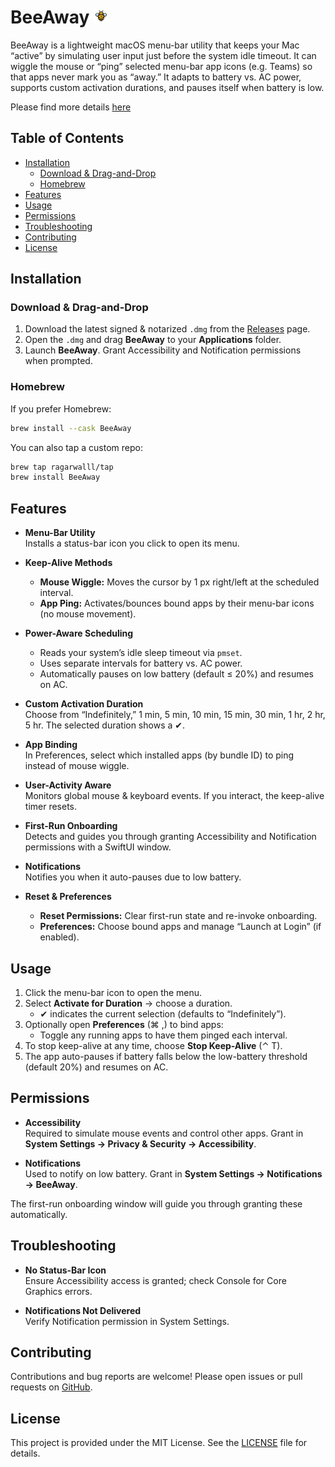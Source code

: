 # BeeAway <img src="logo.svg" width="24" />

BeeAway is a lightweight macOS menu-bar utility that keeps your Mac “active” by simulating user input just before the system idle timeout. It can wiggle the mouse or “ping” selected menu-bar app icons (e.g. Teams) so that apps never mark you as “away.” It adapts to battery vs. AC power, supports custom activation durations, and pauses itself when battery is low.

Please find more details [here](https://therahulagarwal.com/bee-away)

## Table of Contents

- [Installation](#installation)
  - [Download & Drag-and-Drop](#download--drag-and-drop)
  - [Homebrew](#homebrew)
- [Features](#features)
- [Usage](#usage)
- [Permissions](#permissions)
- [Troubleshooting](#troubleshooting)
- [Contributing](#contributing)
- [License](#license)

## Installation

### Download & Drag-and-Drop
1. Download the latest signed & notarized `.dmg` from the [Releases](#) page.  
2. Open the `.dmg` and drag **BeeAway** to your **Applications** folder.  
3. Launch **BeeAway**. Grant Accessibility and Notification permissions when prompted.

### Homebrew
If you prefer Homebrew:
```bash
brew install --cask BeeAway
```

You can also tap a custom repo:
```bash
brew tap ragarwalll/tap
brew install BeeAway
```

## Features

- **Menu-Bar Utility**  
  Installs a status-bar icon you click to open its menu.

- **Keep-Alive Methods**  
  - **Mouse Wiggle:** Moves the cursor by 1 px right/left at the scheduled interval.  
  - **App Ping:** Activates/bounces bound apps by their menu-bar icons (no mouse movement).

- **Power-Aware Scheduling**  
  - Reads your system’s idle sleep timeout via `pmset`.  
  - Uses separate intervals for battery vs. AC power.  
  - Automatically pauses on low battery (default ≤ 20%) and resumes on AC.

- **Custom Activation Duration**  
  Choose from “Indefinitely,” 1 min, 5 min, 10 min, 15 min, 30 min, 1 hr, 2 hr, 5 hr. The selected duration shows a ✔︎.

- **App Binding**  
  In Preferences, select which installed apps (by bundle ID) to ping instead of mouse wiggle.

- **User-Activity Aware**  
  Monitors global mouse & keyboard events. If you interact, the keep-alive timer resets.

- **First-Run Onboarding**  
  Detects and guides you through granting Accessibility and Notification permissions with a SwiftUI window.

- **Notifications**  
  Notifies you when it auto-pauses due to low battery.

- **Reset & Preferences**  
  - **Reset Permissions:** Clear first-run state and re-invoke onboarding.  
  - **Preferences:** Choose bound apps and manage “Launch at Login” (if enabled).

## Usage

1. Click the menu-bar icon to open the menu.  
2. Select **Activate for Duration** → choose a duration.  
   - ✔︎ indicates the current selection (defaults to “Indefinitely”).  
3. Optionally open **Preferences** (⌘ ,) to bind apps:  
   - Toggle any running apps to have them pinged each interval.  
4. To stop keep-alive at any time, choose **Stop Keep-Alive** (⌃ T).  
5. The app auto-pauses if battery falls below the low-battery threshold (default 20%) and resumes on AC.

## Permissions

- **Accessibility**  
  Required to simulate mouse events and control other apps. Grant in **System Settings → Privacy & Security → Accessibility**.

- **Notifications**  
  Used to notify on low battery. Grant in **System Settings → Notifications → BeeAway**.

The first-run onboarding window will guide you through granting these automatically.

## Troubleshooting

- **No Status-Bar Icon**  
  Ensure Accessibility access is granted; check Console for Core Graphics errors.

- **Notifications Not Delivered**  
  Verify Notification permission in System Settings.

## Contributing

Contributions and bug reports are welcome! Please open issues or pull requests on [GitHub](https://github.com/yourorg/BeeAway).

## License

This project is provided under the MIT License. See the [LICENSE](LICENSE) file for details.
